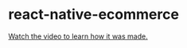 # react-native-ecommerce

[Watch the video to learn how it was made.](https://youtu.be/D5rtqnTsh14)
